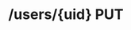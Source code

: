 #  /users/{uid} PUT

<api-endpoint openapi-path="../../../openApi.json" method="PUT" endpoint="/users/{uid}"/>